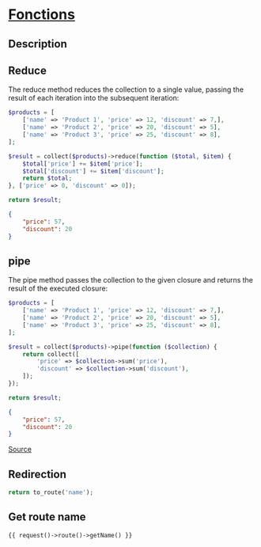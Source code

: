 # [Fonctions](readme.md)

## Description

## Reduce

The reduce method reduces the collection to a single value, passing the result of each iteration into the subsequent iteration:

```php
$products = [
	['name' => 'Product 1', 'price' => 12, 'discount' => 7,],
	['name' => 'Product 2', 'price' => 20, 'discount' => 5],
	['name' => 'Product 3', 'price' => 25, 'discount' => 8],
];

$result = collect($products)->reduce(function ($total, $item) {
	$total['price'] += $item['price'];
	$total['discount'] += $item['discount'];
	return $total;
}, ['price' => 0, 'discount' => 0]);

return $result;

```

```json
{
	"price": 57,
	"discount": 20
}
```

## pipe

The pipe method passes the collection to the given closure and returns the result of the executed closure:

```php
$products = [
	['name' => 'Product 1', 'price' => 12, 'discount' => 7,],
	['name' => 'Product 2', 'price' => 20, 'discount' => 5],
	['name' => 'Product 3', 'price' => 25, 'discount' => 8],
];

$result = collect($products)->pipe(function ($collection) {
	return collect([
		'price' => $collection->sum('price'),
		'discount' => $collection->sum('discount'),
	]);
});

return $result;

```

```json
{
	"price": 57,
	"discount": 20
}

```


[Source](https://camkode.com/posts/how-to-sum-multiple-colums-in-Laravel-collection)

## Redirection

```php
return to_route('name');
```

## Get route name

```html
{{ request()->route()->getName() }}
```
